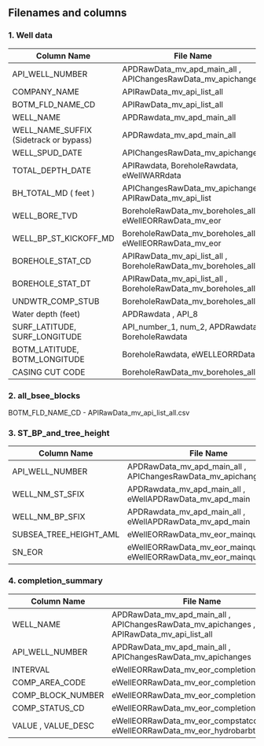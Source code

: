 ## Filenames and columns 

### 1.  Well data 
   

| Column Name                   | File Name                              |
|-------------------------------|----------------------------------------|
| API_WELL_NUMBER               | APDRawData_mv_apd_main_all , APIChangesRawData_mv_apichanges |
| COMPANY_NAME                  | APIRawData_mv_api_list_all             |
| BOTM_FLD_NAME_CD              | APIRawData_mv_api_list_all             |
| WELL_NAME                     | APDRawdata_mv_apd_main_all             |
| WELL_NAME_SUFFIX (Sidetrack or bypass) | APDRawdata_mv_apd_main_all    |
| WELL_SPUD_DATE                | APIChangesRawData_mv_apichanges        |
| TOTAL_DEPTH_DATE              | APIRawdata, BoreholeRawdata, eWellWARRdata |
| BH_TOTAL_MD ( feet )          | APIChangesRawData_mv_apichanges, APIRawData_mv_api_list |
| WELL_BORE_TVD                 | BoreholeRawData_mv_boreholes_all , eWellEORRawData_mv_eor |
| WELL_BP_ST_KICKOFF_MD         | BoreholeRawData_mv_boreholes_all , eWellEORRawData_mv_eor |
| BOREHOLE_STAT_CD              | APIRawData_mv_api_list_all , BoreholeRawData_mv_boreholes_all |
| BOREHOLE_STAT_DT              | APIRawData_mv_api_list_all , BoreholeRawData_mv_boreholes_all |
| UNDWTR_COMP_STUB              | BoreholeRawData_mv_boreholes_all       | 
| Water depth (feet)            | APDRawdata ,  API_8                      |
| SURF_LATITUDE, SURF_LONGITUDE | API_number_1, num_2, APDRawdata, BoreholeRawdata |
| BOTM_LATITUDE, BOTM_LONGITUDE | BoreholeRawdata, eWELLEORRData         |
| CASING CUT CODE               | BoreholeRawData_mv_boreholes_all       |


### 2. all_bsee_blocks

BOTM_FLD_NAME_CD -  APIRawData_mv_api_list_all.csv 

### 3. ST_BP_and_tree_height

| Column Name                   | File Name                              |
|-------------------------------|----------------------------------------|
| API_WELL_NUMBER               | APDRawData_mv_apd_main_all , APIChangesRawData_mv_apichanges |
| WELL_NM_ST_SFIX               | APDRawdata_mv_apd_main_all , eWellAPDRawData_mv_apd_main |
| WELL_NM_BP_SFIX               | APDRawdata_mv_apd_main_all , eWellAPDRawData_mv_apd_main |
| SUBSEA_TREE_HEIGHT_AML        | eWellEORRawData_mv_eor_mainquery       |
| SN_EOR                        | eWellEORRawData_mv_eor_mainquery , eWellEORRawData_mv_eor_mainquery_prop |

 ### 4. completion_summary

 | Column Name                   | File Name                              |
|-------------------------------|----------------------------------------|
| WELL_NAME               | APDRawData_mv_apd_main_all , APIChangesRawData_mv_apichanges , APIRawData_mv_api_list_all |
| API_WELL_NUMBER              | APDRawData_mv_apd_main_all , APIChangesRawData_mv_apichanges |
| INTERVAL              | eWellEORRawData_mv_eor_completions |
| COMP_AREA_CODE        | eWellEORRawData_mv_eor_completions       |
| COMP_BLOCK_NUMBER                       |  eWellEORRawData_mv_eor_completions |
| COMP_STATUS_CD | eWellEORRawData_mv_eor_completions |
| VALUE , VALUE_DESC | eWellEORRawData_mv_eor_compstatcodes , eWellEORRawData_mv_eor_hydrobarbtypecodes |